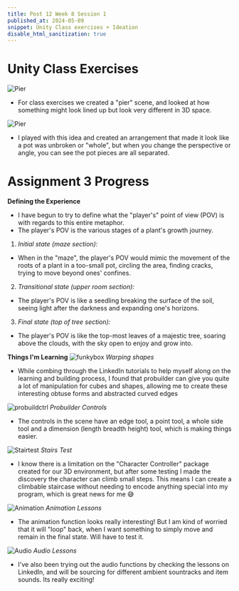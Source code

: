 ```yaml
---
title: Post 12 Week 8 Session 1
published_at: 2024-05-09
snippet: Unity Class exercises + Ideation
disable_html_sanitization: true
---
```

# **Unity Class Exercises**
![Pier](/w08s1/w08s1_p.png)
- For class exercises we created a "pier" scene, and looked at how something might look lined up but look very different in 3D space. 

![Pier](/w08s1/w08s1_potbreak.png)
- I played with this idea and created an arrangement that made it look like a pot was unbroken or "whole", but when you change the perspective or angle, you can see the pot pieces are all separated.



# **Assignment 3 Progress**
**Defining the Experience**
- I have begun to try to define what the "player's" point of view (POV) is with regards to this entire metaphor. 
- The player's POV is the various stages of a plant's growth journey. 

1. *Initial state (maze section):*
- When in the "maze", the player's POV would mimic the movement of the roots of a plant in a too-small pot, circling the area, finding cracks, trying to move beyond ones' confines.

2. *Transitional state (upper room section):*
- The player's POV is like a seedling breaking the surface of the soil, seeing light after the darkness and expanding one's horizons.

3. *Final state (top of tree section):*
- The player's POV is like the top-most leaves of a majestic tree, soaring above the clouds, with the sky open to enjoy and grow into.

**Things I'm Learning**
![funkybox](/w08s1/w08s1_funkybox.png)
*Warping shapes*
- While combing through the LinkedIn tutorials to help myself along on the learning and building process, I found that probuilder can give you quite a lot of manipulation for cubes and shapes, allowing me to create these interesting obtuse forms and abstracted curved edges

![probuildctrl](/w08s1/w08s1_probuildctrl.png)
*Probuilder Controls*
- The controls in the scene have an edge tool, a point tool, a whole side tool and a dimension (length breadth height) tool, which is making things easier.

![Stairtest](/w08s1/w08s1_stairstest.png)
*Stairs Test*
- I know there is a limitation on the "Character Controller" package created for our 3D environment, but after some testing I made the discovery the character can climb small steps. This means I can create a climbable staircase without needing to encode anything special into my program, which is great news for me 😅

![Animation](/w08s1/w08s1_animation.png)
*Animation Lessons*
- The animation function looks really interesting! But I am kind of worried that it will "loop" back, when I want something to simply move and remain in the final state. Will have to test it.

![Audio](/w08s1/w08s1_audiolesson.png)
*Audio Lessons*
- I've also been trying out the audio functions by checking the lessons on LinkedIn, and will be sourcing for different ambient sountracks and item sounds. Its really exciting!

